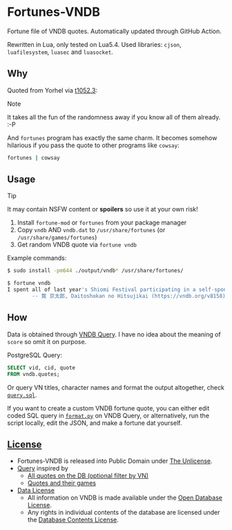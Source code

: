 # Fortunes-VNDB

Fortune file of VNDB quotes. Automatically updated through GitHub Action.

Rewritten in Lua, only tested on Lua5.4.
Used libraries: `cjson`, `luafilesystem`, `luasec` and `luasocket`.

## Why

Quoted from Yorhel via [t1052.3](https://vndb.org/t1052.3):

> [!note]
> It takes all the fun of the randomness away if you know all of them already. :-P

And `fortunes` program has exactly the same charm.
It becomes somehow hilarious if you pass the quote to other programs like `cowsay`:

```sh
fortunes | cowsay
```

## Usage

> [!TIP]
> It may contain NSFW content or **spoilers** so use it at your own risk!

1. Install `fortune-mod` or `fortunes` from your package manager
2. Copy `vndb` AND `vndb.dat` to `/usr/share/fortunes` (or `/usr/share/games/fortunes`)
3. Get random VNDB quote via `fortune vndb`

Example commands:

```sh
$ sudo install -pm644 ./output/vndb* /usr/share/fortunes/

$ fortune vndb
I spent all of last year's Shiomi Festival participating in a self-sponsored Reading Festival at my apartment, actually.
        -- 筧 京太郎, Daitoshokan no Hitsujikai (https://vndb.org/v8158)
```

## How

Data is obtained through [VNDB Query](https://query.vndb.org/schema#vndb.quotes).
I have no idea about the meaning of `score` so omit it on purpose.

PostgreSQL Query:

```sql
SELECT vid, cid, quote
FROM vndb.quotes;
```

Or query VN titles, character names and format the output altogether, check [`query.sql`](query.sql).

If you want to create a custom VNDB fortune quote, you can either edit coded SQL query in [`format.py`](format.py) on VNDB Query,
or alternatively, run the script locally, edit the JSON, and make a fortune dat yourself.

## [License](LICENSE)

- Fortunes-VNDB is released into Public Domain under [The Unlicense](https://unlicense.org).
- [Query](https://query.vndb.org/5c9a6037d875c238) inspired by
    - [All quotes on the DB (optional filter by VN)](https://query.vndb.org/6d95933cb5acd0d6)
    - [Quotes and their games](https://query.vndb.org/6d55820399bae5ef)
- [Data License](https://vndb.org/d17#4)
    - All information on VNDB is made available under the [Open Database License](https://opendatacommons.org/licenses/odbl/1.0/).
    - Any rights in individual contents of the database are licensed under the [Database Contents License](https://opendatacommons.org/licenses/dbcl/1.0/).
